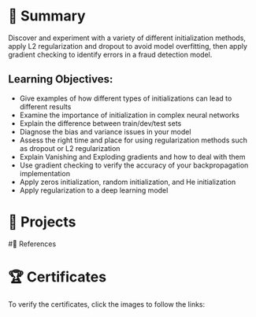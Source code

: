# 📄 Summary
Discover and experiment with a variety of different initialization methods, apply L2 regularization and dropout to avoid model overfitting, then apply gradient checking to identify errors in a fraud detection model.

## Learning Objectives:
* Give examples of how different types of initializations can lead to different results
* Examine the importance of initialization in complex neural networks
* Explain the difference between train/dev/test sets
* Diagnose the bias and variance issues in your model
* Assess the right time and place for using regularization methods such as dropout or L2 regularization
* Explain Vanishing and Exploding gradients and how to deal with them
* Use gradient checking to verify the accuracy of your backpropagation implementation
* Apply zeros initialization, random initialization, and He initialization
* Apply regularization to a deep learning model

# 📂 Projects


#📄 References


# 🏆 Certificates
To verify the certificates, click the images to follow the links:
